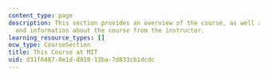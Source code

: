 ```yaml
---
content_type: page
description: This section provides an overview of the course, as well as insights
  and information about the course from the instructor.
learning_resource_types: []
ocw_type: CourseSection
title: This Course at MIT
uid: d31f6487-0e1d-d918-13ba-7d833cb1dcdc
---
```

